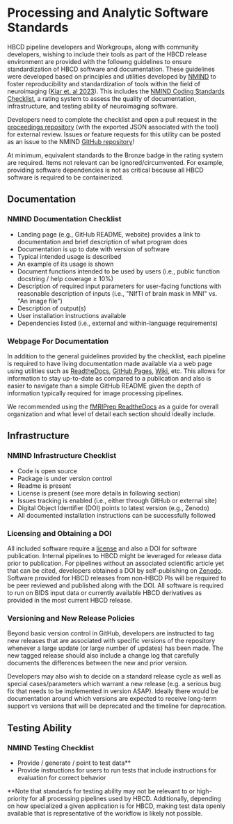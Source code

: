 # Processing and Analytic Software Standards
HBCD pipeline developers and Workgroups, along with community developers, wishing to include their tools as part of the HBCD release environment are provided with the followng guidelines to ensure standardization of HBCD software and documentation. These guidelines were developed based on principles and utilities developed by [NMIND](https://www.nmind.org/about) to foster reproducibility and standardization of tools within the field of neuroimaging ([Kiar et. al 2023](https://www.nature.com/articles/s41562-023-01647-0)). This includes the [NMIND Coding Standards Checklist](https://www.nmind.org/standards-checklist/), a rating system to assess the quality of documentation, infrastructure, and testing ability of neuroimaging software. 

Developers need to complete the checklist and open a pull request in the [proceedings repository](https://github.com/nmind/proceedings) (with the exported JSON associated with the tool) for external review. Issues or feature requests for this utility can be posted as an issue to the NMIND [GitHub repository](https://github.com/nmind/standards-checklist)! 

At minimum, equivalent standards to the Bronze badge in the rating system are required. Items not relevant can be ignored/circumvented. For example, providing software dependencies is not as critical because all HBCD software is required to be containerized. 

## Documentation 
### NMIND Documentation Checklist
*  Landing page (e.g., GitHub README, website) provides a link to documentation and brief description of what program does
*  Documentation is up to date with version of software
*  Typical intended usage is described
*  An example of its usage is shown
*  Document functions intended to be used by users (i.e., public function docstring / help coverage ≥ 10%)
*  Description of required input parameters for user-facing functions with reasonable description of inputs (i.e., "NIfTI of brain mask in MNI" vs. "An image file")
*  Description of output(s)
*  User installation instructions available
*  Dependencies listed (i.e., external and within-language requirements)

### Webpage For Documentation
In addition to the general guidelines provided by the checklist, each pipeline is required to have living documentation made available via a web page using utilities such as [ReadtheDocs](https://about.readthedocs.com/?ref=readthedocs.com), [GitHub Pages](https://pages.github.com/?(null)), [Wiki](https://support.microsoft.com/en-us/office/create-and-edit-a-wiki-dc64f9c2-d1a2-44b5-ac59-b9d535551a32), etc. This allows for information to stay up-to-date as compared to a publication and also is easier to navigate than a simple GitHub README given the depth of information typically required for image processing pipelines. 

We recommended using the [fMRIPrep ReadtheDocs](https://fmriprep.org/en/stable/) as a guide for overall organization and what level of detail each section should ideally include. 

## Infrastructure
### NMIND Infrastructure Checklist
-  Code is open source  
-  Package is under version control  
-  Readme is present  
-  License is present (see more details in following section)  
-  Issues tracking is enabled (i.e., either through GitHub or external site)  
-  Digital Object Identifier (DOI) points to latest version (e.g., Zenodo)  
-  All documented installation instructions can be successfully followed

### Licensing and Obtaining a DOI
All included software require a [license](https://docs.github.com/en/communities/setting-up-your-project-for-healthy-contributions/adding-a-license-to-a-repository) and also a DOI for software publication. Internal pipelines to HBCD might be leveraged for release data prior to publication. For pipelines without an associated scientific article yet that can be cited, developers obtained a DOI by self-publishing on [Zenodo](https://cdnis-brain.readthedocs.io/zenodo/). Software provided for HBCD releases from non-HBCD PIs will be required to be peer reviewed and published along with the DOI. All software is required to run on BIDS input data or currently available HBCD derivatives as provided in the most current HBCD release. 

### Versioning and New Release Policies
Beyond basic version control in GitHub, developers are instructed to tag new releases that are associated with specific versions of the repository whenever a large update (or large number of updates) has been made. The new tagged release should also include a change log that carefully documents the differences between the new and prior version.

Developers may also wish to decide on a standard release cycle as well as special cases/parameters which warrant a new release (e.g. a serious bug fix that needs to be implemented in version ASAP). Ideally there would be documentation around which versions are expected to receive long-term support vs versions that will be deprecated and the timeline for deprecation.

## Testing Ability

### NMIND Testing Checklist
-  Provide / generate / point to test data**  
-  Provide instructions for users to run tests that include instructions for evaluation for correct behavior

**Note that standards for testing ability may not be relevant to or high-priority for all processing pipelines used by HBCD. Additionally, depending on how specialized a given application is for HBCD, making test data openly available that is representative of the workflow is likely not possible. 
